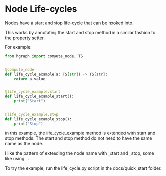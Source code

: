 Node Life-cycles
================

Nodes have a start and stop life-cycle that can be hooked into.

This works by annotating the start and stop method in a similar fashion to the property setter.

For example:

```python
from hgraph import compute_node, TS


@compute_node
def life_cycle_example(a: TS[str]) -> TS[str]:
    return a.value


@life_cycle_example.start
def life_cycle_example_start():
    print("Start")


@life_cycle_example.stop
def life_cycle_example_stop():
    print("Stop")
```

In this example, the life_cycle_example method is extended with start and stop methods.
The start and stop method do not need to have the same name as the node.

I like the pattern of extending the node name with _start and _stop, some like using ``_``.

To try the example, run the life_cycle.py script in the docs/quick_start folder.

